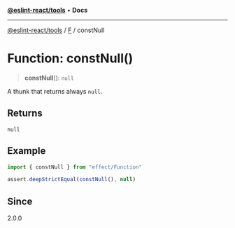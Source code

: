 [**@eslint-react/tools**](../../../README.md) • **Docs**

***

[@eslint-react/tools](../../../README.md) / [F](../README.md) / constNull

# Function: constNull()

> **constNull**(): `null`

A thunk that returns always `null`.

## Returns

`null`

## Example

```ts
import { constNull } from "effect/Function"

assert.deepStrictEqual(constNull(), null)
```

## Since

2.0.0
